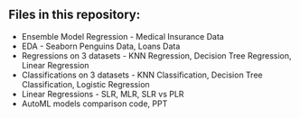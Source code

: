 Files in this repository:
--------------------------
- Ensemble Model Regression - Medical Insurance Data
- EDA - Seaborn Penguins Data, Loans Data
- Regressions on 3 datasets - KNN Regression, Decision Tree Regression, Linear Regression
- Classifications on 3 datasets - KNN Classification, Decision Tree Classification, Logistic Regression
- Linear Regressions - SLR, MLR, SLR vs PLR
- AutoML models comparison code, PPT
